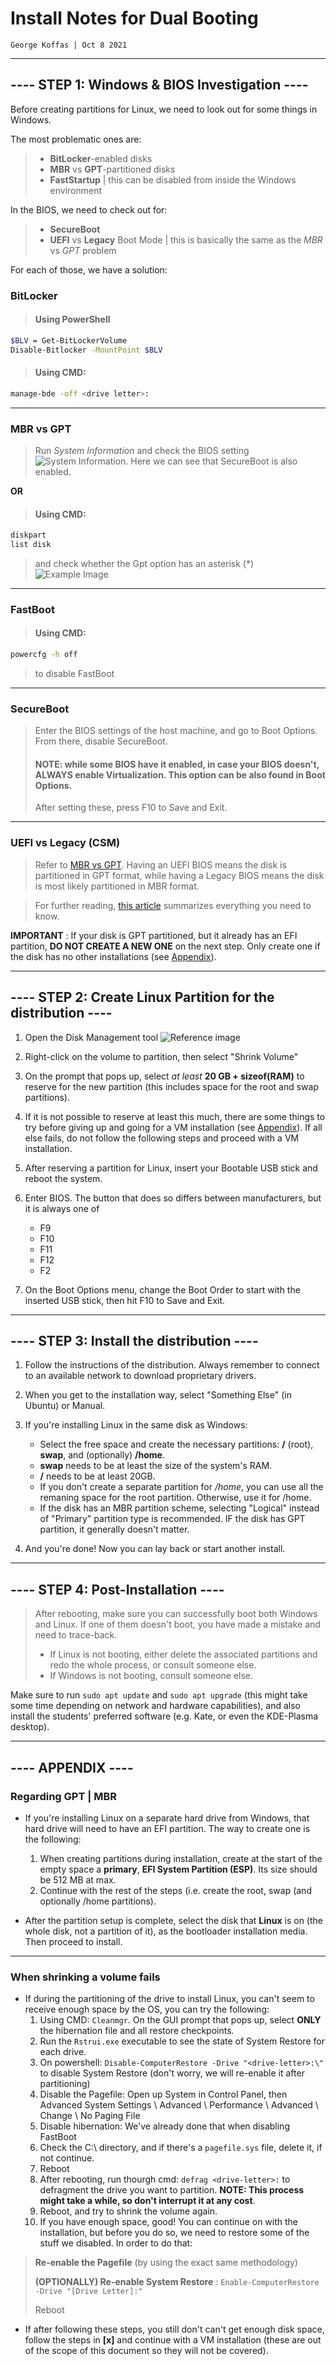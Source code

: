# Install Notes for Dual Booting

	George Koffas | Oct 8 2021

---

## ---- STEP 1: Windows & BIOS Investigation ----

Before creating partitions for Linux, we need to look out for some things in Windows.

The most problematic ones are:

> - **BitLocker**-enabled disks
> - **MBR** vs **GPT**-partitioned disks
> - **FastStartup** | this can be disabled from inside the Windows environment

In the BIOS, we need to check out for:

> - **SecureBoot**
> - **UEFI** vs **Legacy** Boot Mode | this is basically the same as the *MBR* vs *GPT* problem

For each of those, we have a solution:

### BitLocker
> #### Using PowerShell
>
 ```bash
$BLV = Get-BitLockerVolume
Disable-Bitlocker -MountPoint $BLV
```

> #### Using CMD:
>
```bash
manage-bde -off <drive letter>:
```
---

### <a name="mbr-gpt"></a>MBR vs GPT 
> Run *System Information* and check the BIOS setting ![System Information. Here we can see that SecureBoot is also enabled.](images/sysinfo.png)

**OR**

> #### Using CMD:
>
```bash
diskpart
list disk
```
> and check whether the Gpt option has an asterisk (\*) ![Example Image](images/diskpart.png)

---

### FastBoot
> #### Using CMD:
```bash
powercfg -h off
```
> to disable FastBoot

---
 
### SecureBoot
> Enter the BIOS settings of the host machine, and go to Boot Options. From there, disable SecureBoot.
> #### **NOTE**: while some BIOS have it enabled, in case your BIOS doesn't, **ALWAYS** enable Virtualization. This option can be also found in Boot Options.
> After setting these, press F10 to Save and Exit.

---

### UEFI vs Legacy (CSM)
> Refer to [MBR vs GPT](#mbr-gpt). Having an UEFI BIOS means the disk is partitioned in GPT format, while having a Legacy BIOS means the disk is most likely partitioned in MBR format.

> For further reading, [this article](https://help.ubuntu.com/community/UEFI) summarizes everything you need to know.

**IMPORTANT** : If your disk is GPT partitioned, but it already has an EFI partition, **DO NOT CREATE A NEW ONE** on the next step. Only create one if the disk has no other installations (see [Appendix](#appendix)).

---

## ---- STEP 2: Create Linux Partition for the distribution ----

1. Open the Disk Management tool ![Reference image](images/disk-mgmt.png)

2. Right-click on the volume to partition, then select "Shrink Volume"

3. On the prompt that pops up, select *at least* **20 GB + sizeof(RAM)** to reserve for the new partition (this includes space for the root and swap partitions).

4. If it is not possible to reserve at least this much, there are some things to try before giving up and going for a VM installation (see [Appendix](#appendix)). If all else fails, do not follow the following steps and proceed with a VM installation.

5. After reserving a partition for Linux, insert your Bootable USB stick and reboot the system.

6. Enter BIOS. The button that does so differs between manufacturers, but it is always one of
	- F9
	- F10
	- F11
	- F12
	- F2

7. On the Boot Options menu, change the Boot Order to start with the inserted USB stick, then hit F10 to Save and Exit.

---

##  ---- STEP 3: Install the distribution ----   

1. Follow the instructions of the distribution. Always remember to connect to an available network to download proprietary drivers.

2. When you get to the installation way, select "Something Else" (in Ubuntu) or Manual.

3. If you're installing Linux in the same disk as Windows:
	- Select the free space and create the necessary partitions: **\/** (root), **swap**, and (optionally) **\/home**.
	- **swap** needs to be at least the size of the system's RAM.
	- **\/** needs to be at least 20GB.
	- If you don't create a separate partition for */home*, you can use all the remaning space for the root partition. Otherwise, use it for /home.
	- If the disk has an MBR partition scheme, selecting "Logical" instead of "Primary" partition type is recommended. IF the disk has GPT partition, it generally doesn't matter.

4. And you're done! Now you can lay back or start another install.

---

## ---- STEP 4: Post-Installation ----  

> After rebooting, make sure you can successfully boot both Windows and Linux. If one of them doesn't boot, you have made a mistake and need to trace-back.
> - If Linux is not booting, either delete the associated partitions and redo the whole process, or consult someone else.
> - If Windows is not booting, consult someone else.


Make sure to run `sudo apt update` and `sudo apt upgrade` (this might take some time depending on network and hardware capabilities), and also install the students' preferred software (e.g. Kate, or even the KDE-Plasma desktop).

---

## <a name="appendix"></a>---- APPENDIX ----

### Regarding GPT | MBR

- If you're installing Linux on a separate hard drive from Windows, that hard drive will need to have an EFI partition. The way to create one is the following:
	1. When creating partitions during installation, create at the start of the empty space a **primary**, **EFI System Partition (ESP)**. Its size should be 512 MB at max.
	2. Continue with the rest of the steps (i.e. create the root, swap (and optionally /home partitions).

- After the partition setup is complete, select the disk that **Linux** is on (the whole disk, not a partition of it), as the bootloader installation media. Then proceed to install.

---

### When shrinking a volume fails

- If during the partitioning of the drive to install Linux, you can't seem to receive enough space by the OS, you can try the following:
	1. Using CMD: `Cleanmgr`. On the GUI prompt that pops up, select **ONLY** the hibernation file and all restore checkpoints.
	2. Run the `Rstrui.exe` executable to see the state of System Restore for each drive. 
	3. On powershell: `Disable-ComputerRestore -Drive "<drive-letter>:\"` to disable System Restore (don't worry, we will re-enable it after partitioning)
	4. Disable the Pagefile: Open up System in Control Panel, then Advanced System Settings \ Advanced \ Performance \ Advanced \ Change \ No Paging File
	5. Disable hibernation: We've already done that when disabling FastBoot
	6. Check the C:\ directory, and if there's a `pagefile.sys` file, delete it, if not continue.
	7. Reboot
	8. After rebooting, run thourgh cmd: `defrag <drive-letter>:` to defragment the drive you want to partition. **NOTE: This process might take a while, so don't interrupt it at any cost**.
	9. Reboot, and try to shrink the volume again.
	10. If you have enough space, good! You can continue on with the installation, but before you do so, we need to restore some of the stuff we disabled. In order to do that:
> **Re-enable the Pagefile** (by using the exact same methodology)
>
> **(OPTIONALLY) Re-enable System Restore** : `Enable-ComputerRestore -Drive "[Drive Letter]:"`
>
> Reboot

- If after following these steps, you still don't can't get enough disk space, follow the steps in **[x]** and continue with a VM installation (these are out of the scope of this document so they will not be covered).
